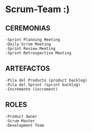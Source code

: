 # Scrum-Team :) 

## CEREMONIAS
```
-Sprint Planning Meeting  
-Daily Scrum Meeting  
-Sprint Review Meeting  
-Sprint Retrospective Meeting
```

## ARTEFACTOS
```
-Pila del Producto (product backlog)
-Pila del Sprint (sprint backlog)
-Incremento (increment)
```

## ROLES
```
-Product Owner
-Scrum Master
-Development Team

```
